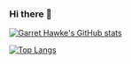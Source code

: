 ### Hi there 👋

<!--
**GarretHawke/GarretHawke** is a ✨ _special_ ✨ repository because its `README.md` (this file) appears on your GitHub profile.

Here are some ideas to get you started:

- 🔭 I’m currently working on ...
- 🌱 I’m currently learning ...
- 👯 I’m looking to collaborate on ...
- 🤔 I’m looking for help with ...
- 💬 Ask me about ...
- 📫 How to reach me: ...
- 😄 Pronouns: ...
- ⚡ Fun fact: ...
-->

<!-- GitHub Stats -->

[![Garret Hawke's GitHub stats](https://github-readme-stats.vercel.app/api?username=garrethawke)](https://github.com/garrethawke/github-readme-stats)

<!-- Used languages stats -->

[![Top Langs](https://github-readme-stats.vercel.app/api/top-langs/?username=garrethawke&langs_count=10&line_height=12&layout=compact&theme=cobalt)](https://github.com/garrethawke/github-readme-stats)
